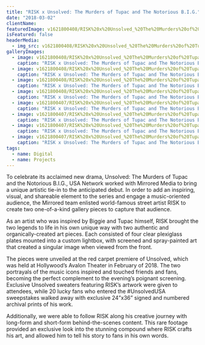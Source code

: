 ```yaml
---
title: "RISK x Unsolved: The Murders of Tupac and The Notorious B.I.G."
date: "2018-03-02"
clientName: 
featuredImage: v1621800408/RISK%20x%20Unsolved_%20The%20Murders%20of%20Tupac%20and%20The%20Notorious%20B.I.G./180219_RISK-0176_nobh1n.jpg
isFeatured: false
headerMedia:
  - img_src: v1621800408/RISK%20x%20Unsolved_%20The%20Murders%20of%20Tupac%20and%20The%20Notorious%20B.I.G./180219_RISK-0176_nobh1n.jpg
galleryImages:
  - image: v1621800408/RISK%20x%20Unsolved_%20The%20Murders%20of%20Tupac%20and%20The%20Notorious%20B.I.G./180219_RISK-0287_pnpglg.jpg
    caption: "RISK x Unsolved: The Murders of Tupac and The Notorious B.I.G."
  - image: v1621800408/RISK%20x%20Unsolved_%20The%20Murders%20of%20Tupac%20and%20The%20Notorious%20B.I.G./180219_RISK-0269_hoxqvm.jpg
    caption: "RISK x Unsolved: The Murders of Tupac and The Notorious B.I.G."
  - image: v1621800408/RISK%20x%20Unsolved_%20The%20Murders%20of%20Tupac%20and%20The%20Notorious%20B.I.G./180219_RISK-0200_kd8ceu.jpg
    caption: "RISK x Unsolved: The Murders of Tupac and The Notorious B.I.G."
  - image: v1621800408/RISK%20x%20Unsolved_%20The%20Murders%20of%20Tupac%20and%20The%20Notorious%20B.I.G./180219_RISK-0595_utqsac.jpg
    caption: "RISK x Unsolved: The Murders of Tupac and The Notorious B.I.G."
  - image: v1621800407/RISK%20x%20Unsolved_%20The%20Murders%20of%20Tupac%20and%20The%20Notorious%20B.I.G./180219_RISK-1110_qn6jzt.jpg
    caption: "RISK x Unsolved: The Murders of Tupac and The Notorious B.I.G."
  - image: v1621800407/RISK%20x%20Unsolved_%20The%20Murders%20of%20Tupac%20and%20The%20Notorious%20B.I.G./180219_RISK-0994_dmy4sh.jpg
    caption: "RISK x Unsolved: The Murders of Tupac and The Notorious B.I.G."
  - image: v1621800407/RISK%20x%20Unsolved_%20The%20Murders%20of%20Tupac%20and%20The%20Notorious%20B.I.G./180219_RISK-1126_kyuvqh.jpg
    caption: "RISK x Unsolved: The Murders of Tupac and The Notorious B.I.G."
  - image: v1621800407/RISK%20x%20Unsolved_%20The%20Murders%20of%20Tupac%20and%20The%20Notorious%20B.I.G./180219_RISK-1171_zggq9a.jpg
    caption: "RISK x Unsolved: The Murders of Tupac and The Notorious B.I.G."
tags:
  - name: Digital
  - name: Projects
---
```


To celebrate its acclaimed new drama, Unsolved: The Murders of Tupac and the Notorious B.I.G., USA Network worked with Mirrored Media to bring a unique artistic tie-in to the anticipated debut. In order to add an inspiring, visual, and shareable element to the series and engage a music-oriented audience, the Mirrored team enlisted world-famous street artist RISK to create two one-of-a-kind gallery pieces to capture that audience.

As an artist who was inspired by Biggie and Tupac himself, RISK brought the two legends to life in his own unique way with two authentic and organically-created art pieces. Each consisted of four clear plexiglass plates mounted into a custom lightbox, with screened and spray-painted art that created a singular image when viewed from the front.

The pieces were unveiled at the red carpet premiere of Unsolved, which was held at Hollywood’s Avalon Theater in February of 2018. The two portrayals of the music icons inspired and touched friends and fans, becoming the perfect complement to the evening’s poignant screening. Exclusive Unsolved sweaters featuring RISK’s artwork were given to attendees, while 20 lucky fans who entered the #UnsolvedUSA sweepstakes walked away with exclusive 24”x36” signed and numbered archival prints of his work.

Additionally, we were able to follow RISK along his creative journey with long-form and short-form behind-the-scenes content. This rare footage provided an exclusive look into the stunning compound where RISK crafts his art, and allowed him to tell his story to fans in his own words.